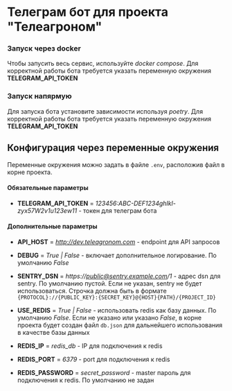 # Телеграм бот для проекта "Телеагроном"

### Запуск через docker
Чтобы запусить весь сервис, используйте *docker compose*. 
Для корректной работы бота требуется указать переменную окружения **TELEGRAM_API_TOKEN**

### Запуск напярмую
Для запуска бота установите зависимости используя *poetry*.
Для корректной работы бота требуется указать переменную окружения **TELEGRAM_API_TOKEN**

## Конфигурация через переменные окружения
Переменные окружения можно задать в файле `.env`, расположив файл в корне проекта.

#### Обязательные параметры
- **TELEGRAM_API_TOKEN** = *123456:ABC-DEF1234ghIkl-zyx57W2v1u123ew11* - токен для телеграм бота

#### Дополнительные параметры
- **API_HOST** = *http://dev.teleagronom.com* - endpoint для API запросов
- **DEBUG** = *True | False* - включает дополнительное логирование. По умолчанию *False*
  

- **SENTRY_DSN** = *https://public@sentry.example.com/1* - адрес dsn для sentry. По умолчанию пустой. 
  Если не указан, sentry не будет использоваться. Строчка должна быть в формате 
  `{PROTOCOL}://{PUBLIC_KEY}:{SECRET_KEY}@{HOST}{PATH}/{PROJECT_ID}`


- **USE_REDIS** = *True | False* - использовать redis как базу данных. По умолчанию *False*.
  Если не указано или указано *False*, в корне проекта будет создан файл `db.json` для дальнейшего использования в качестве базы данных
- **REDIS_IP** = *redis_db* - IP для подключения к redis
- **REDIS_PORT** = *6379* - port для подключения к redis
- **REDIS_PASSWORD** = *secret_password* - master пароль для подключения к redis. По умолчанию не задан
